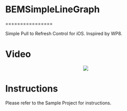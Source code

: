 # BEMSimpleLineGraph
================

Simple Pull to Refresh Control for iOS. Inspired by WP8.

Video
================

<p align="center"><img src="http://img19.imageshack.us/img19/6028/pulltorefresh.gif"/></p>

Instructions
================

Please refer to the Sample Project for instructions.
